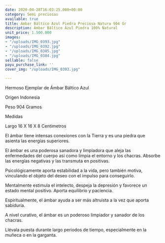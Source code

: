 ```yaml
---
date: 2020-04-28T16:03:25.000+00:00
category: Semi preciosas
available: true
title: Ambar Báltico Azul Piedra Preciosa Natura 904 Gr
description: Ambar Báltico Azul Piedra 100% Natural
unit_price: 1.500.000
images:
- "/uploads/IMG_0393.jpg"
- "/uploads/IMG_0392.jpg"
- "/uploads/IMG_0385.jpg"
- "/uploads/IMG_0384.jpg"
sellable: false
payu_purchase_link: ''
cover_img: "/uploads/IMG_0393.jpg"

---
```

Hermoso Ejemplar de Ámbar Báltico Azul 

Origen Indonesia

Peso 904 Gramos 

Medidas 

Largo 16 X 16 X 8 Centímetros 

El ámbar tiene intensas conexiones con la Tierra y es una piedra que asienta las energías superiores.

El ámbar es una poderosa sanadora y limpiadora que aleja las enfermedades del cuerpo así como limpia el entorno y los chacras. Absorbe las energías negativas y las transmuta en positivas.

Psicológicamente aporta estabilidad a la vida, pero también motiva, vinculando el objeto del deseo con el impulso para conseguirlo.

Mentalmente estimula el intelecto, despeja la depresión y favorece un estado mental positivo. Aporta equilibrio y paciencia.

Espiritualmente, el ámbar ayuda a ser más altruista a la vez que aporta sabiduría.

A nivel curativo, el ámbar es un poderoso limpiador y sanador de los chacras.

Llévala puesta durante largo periodos de tiempo, especialmente en la muñeca o en la garganta.